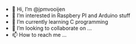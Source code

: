 - 👋 Hi, I’m @jpmvooijen
- 👀 I’m interested in Raspbery PI and Arduino stuff
- 🌱 I’m currently learning C programming
- 💞️ I’m looking to collaborate on ...
- 📫 How to reach me ...

<!---
jpmvooijen/jpmvooijen is a ✨ special ✨ repository because its `README.md` (this file) appears on your GitHub profile.
You can click the Preview link to take a look at your changes.
--->
